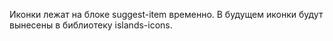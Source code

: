 Иконки лежат на блоке suggest-item временно. В будущем иконки будут
вынесены в библиотеку islands-icons.
